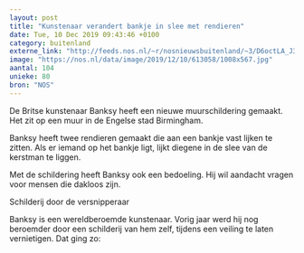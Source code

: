```yaml
---
layout: post
title: "Kunstenaar verandert bankje in slee met rendieren"
date: Tue, 10 Dec 2019 09:43:46 +0100
category: buitenland
externe_link: "http://feeds.nos.nl/~r/nosnieuwsbuitenland/~3/D6octLA_J38/2314097"
image: "https://nos.nl/data/image/2019/12/10/613058/1008x567.jpg"
aantal: 104
unieke: 80
bron: "NOS"
---
```


<p>De Britse kunstenaar Banksy heeft een nieuwe muurschildering gemaakt. Het zit op een muur in de Engelse stad Birmingham. </p>
<p>Banksy heeft twee rendieren gemaakt die aan een bankje vast lijken te zitten. Als er iemand op het bankje ligt, lijkt diegene in de slee van de kerstman te liggen. </p>
<p>Met de schildering heeft Banksy ook een bedoeling. Hij wil aandacht vragen voor mensen die dakloos zijn. </p>
<p>Schilderij door de versnipperaar</p>
<p>Banksy is een wereldberoemde kunstenaar. Vorig jaar werd hij nog beroemder door een schilderij van hem zelf, tijdens een veiling te laten vernietigen. Dat ging zo: </p><img src="http://feeds.feedburner.com/~r/nosnieuwsbuitenland/~4/D6octLA_J38" height="1" width="1" alt=""/>
